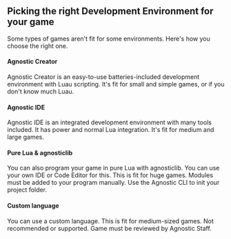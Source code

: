 ## Picking the right Development Environment for your game
Some types of games aren't fit for some environments.
Here's how you choose the right one.
#### Agnostic Creator
Agnostic Creator is an easy-to-use batteries-included development environment with Luau scripting.
It's fit for small and simple games, or if you don't know much Luau.
#### Agnostic IDE
Agnostic IDE is an integrated development environment with many tools included.
It has power and normal Lua integration.
It's fit for medium and large games.
#### Pure Lua & agnosticlib
You can also program your game in pure Lua with agnosticlib.
You can use your own IDE or Code Editor for this.
This is fit for huge games.
Modules must be added to your program manually.
Use the Agnostic CLI to init your project folder.
#### Custom language
You can use a custom language.
This is fit for medium-sized games.
Not recommended or supported.
Game must be reviewed by Agnostic Staff.
